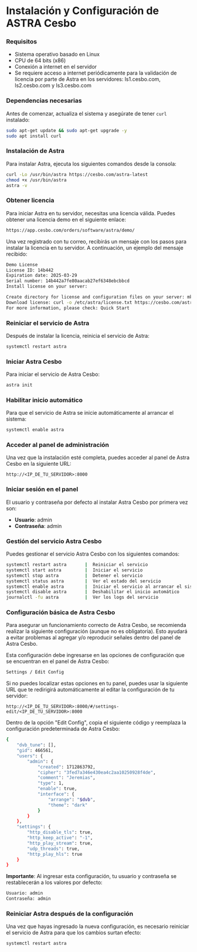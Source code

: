 # Instalación y Configuración de ASTRA Cesbo

### Requisitos

- Sistema operativo basado en Linux
- CPU de 64 bits (x86)
- Conexión a internet en el servidor
- Se requiere acceso a internet periódicamente para la validación de licencia por parte de Astra en los servidores: ls1.cesbo.com, ls2.cesbo.com y ls3.cesbo.com

### Dependencias necesarias

Antes de comenzar, actualiza el sistema y asegúrate de tener `curl` instalado:

```bash
sudo apt-get update && sudo apt-get upgrade -y
sudo apt install curl
```

### Instalación de Astra

Para instalar Astra, ejecuta los siguientes comandos desde la consola:

```bash
curl -Lo /usr/bin/astra https://cesbo.com/astra-latest
chmod +x /usr/bin/astra
astra -v
```

### Obtener licencia

Para iniciar Astra en tu servidor, necesitas una licencia válida. Puedes obtener una licencia demo en el siguiente enlace:

```bash
https://app.cesbo.com/orders/software/astra/demo/
```

Una vez registrado con tu correo, recibirás un mensaje con los pasos para instalar la licencia en tu servidor. A continuación, un ejemplo del mensaje recibido:

```bash
Demo License
License ID: 14b442
Expiration date: 2025-03-29
Serial number: 14b442a7fe80aacab27ef6348ebcbbcd
Install license on your server:

Create directory for license and configuration files on your server: mkdir -p /etc/astra
Download license: curl -o /etc/astra/license.txt https://cesbo.com/astra-license/14b442a7fe80aacab27ef6348ebcbbcd
For more information, please check: Quick Start
```

### Reiniciar el servicio de Astra

Después de instalar la licencia, reinicia el servicio de Astra:

```bash
systemctl restart astra
```

### Iniciar Astra Cesbo

Para iniciar el servicio de Astra Cesbo:

```bash
astra init
```

### Habilitar inicio automático

Para que el servicio de Astra se inicie automáticamente al arrancar el sistema:

```bash
systemctl enable astra
```

### Acceder al panel de administración

Una vez que la instalación esté completa, puedes acceder al panel de Astra Cesbo en la siguiente URL:

```http
http://<IP_DE_TU_SERVIDOR>:8000
```

### Iniciar sesión en el panel

El usuario y contraseña por defecto al instalar Astra Cesbo por primera vez son:

- **Usuario**: admin
- **Contraseña**: admin

### Gestión del servicio Astra Cesbo

Puedes gestionar el servicio Astra Cesbo con los siguientes comandos:

```bash
systemctl restart astra       |  Reiniciar el servicio
systemctl start astra         |  Iniciar el servicio
systemctl stop astra          |  Detener el servicio
systemctl status astra        |  Ver el estado del servicio
systemctl enable astra        |  Iniciar el servicio al arrancar el sistema
systemctl disable astra       |  Deshabilitar el inicio automático
journalctl -fu astra          |  Ver los logs del servicio
```

### Configuración básica de Astra Cesbo

Para asegurar un funcionamiento correcto de Astra Cesbo, se recomienda realizar la siguiente configuración (aunque no es obligatoria). Esto ayudará a evitar problemas al agregar y/o reproducir señales dentro del panel de Astra Cesbo.

Esta configuración debe ingresarse en las opciones de configuración que se encuentran en el panel de Astra Cesbo:

```bash
Settings / Edit Config
```

Si no puedes localizar estas opciones en tu panel, puedes usar la siguiente URL que te redirigirá automáticamente al editar la configuración de tu servidor:

```http
http://<IP_DE_TU_SERVIDOR>:8000/#/settings-edit/<IP_DE_TU_SERVIDOR>:8000
```

Dentro de la opción "Edit Config", copia el siguiente código y reemplaza la configuración predeterminada de Astra Cesbo:

```bash
{
    "dvb_tune": [],
    "gid": 466561,
    "users": {
        "admin": {
            "created": 1712863792,
            "cipher": "3fed7a346e430ea4c2aa10250928f4de",
            "comment": "Jeremias",
            "type": 1,
            "enable": true,
            "interface": {
                "arrange": "$dvb",
                "theme": "dark"
            }
        }
    },
    "settings": {
        "http_disable_tls": true,
        "http_keep_active": "-1",
        "http_play_stream": true,
        "udp_threads": true,
        "http_play_hls": true
    }
}
```

**Importante**: Al ingresar esta configuración, tu usuario y contraseña se restablecerán a los valores por defecto:

```bash
Usuario: admin
Contraseña: admin
```

### Reiniciar Astra después de la configuración

Una vez que hayas ingresado la nueva configuración, es necesario reiniciar el servicio de Astra para que los cambios surtan efecto:

```bash
systemctl restart astra
```
